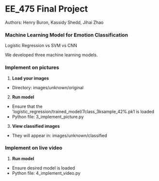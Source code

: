 # EE_475 Final Project

Authors: Henry Buron, Kassidy Shedd, Jihai Zhao

### Machine Learning Model for Emotion Classification

Logistic Regression vs SVM vs CNN

We developed three machine learning models.

### Implement on pictures

1. **Load your images**
* Directory: images/unknown/original

2. **Run model**
* Ensure that the 'logistic_regression/trained_model/7class_3ksample_42%.pk1 is loaded
* Python file: 3_implement_picture.py

3. **View classified images**
* They will appear in: images/unknown/classified

### Implement on live video

1. **Run model**
* Ensure desired model is loaded
* Python file: 4_implement_video.py



